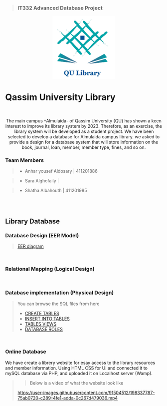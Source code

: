 
> ### IT332 Advanced Database Project
<p align="center"> <img src="https://github.com/EAnhar/Library_DBMS/blob/main/src/images/QULibraryLogo.png" width="200px"> </p>

# Qassim University Library 
<br>
<p align="center"> The main campus –Almulaida- of Qassim University (QU) has shown a keen interest to improve its library system by 2023. Therefore, as an exercise, the library system will be developed as a student project. We have been selected to develop a database for Almulaida campus library. we asked to provide a design for a database system that will store information on the book, journal, loan, member, member type, fines, and so on. </p>



### Team Members

>  * Anhar yousef Aldosary | 411201886 

>  * Sara Alghofaily | 

>  * Shatha Albahouth | 411201985

<br> <br>
## Library Database 

### Database Design (EER Model)
>  [EER diagram](https://github.com/EAnhar/Library_DBMS/files/9880965/EER.diagram.pdf)

<br>

### Relational Mapping (Logical Design)
> 

<br>

### Database implementation (Physical Design)
> You can browse the SQL files from here<br> 
> * [CREATE TABLES](https://github.com/EAnhar/Library_DBMS/blob/main/SQL_script/CREATE_Tables.sql)
> * [INSERT INTO TABLES](https://github.com/EAnhar/Library_DBMS/blob/main/SQL_script/INSERT_INTO_TABLES) 
> * [TABLES VIEWS ](https://github.com/EAnhar/Library_DBMS/blob/main/SQL_script/Views.sql) 
> * [DATABASE ROLES](https://github.com/EAnhar/Library_DBMS/blob/main/SQL_script/Data_Access.sql)

<br>

### Online Database 
We have create a librery website for esay access to the library resources and member information. 
Using HTML CSS for UI and connected it to mySQL database via PHP, and uploaded it on Localhost server (Wamp). 
>> Below is a video of what the website look like
>
> https://user-images.githubusercontent.com/91504512/198337787-75ab0720-c289-4fe1-adda-0c267d479036.mp4

